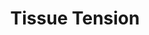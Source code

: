 ---
title: 'Tissue Tension'
keywords: 'Tissue Tension'
description: 'A firm, blocking pressure applied to muscle belly while taking the associated joint actively or passively through range.  Also referred to as Active Release Therapy (ART).'
image:
---
